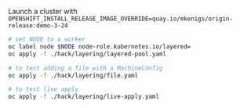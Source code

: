 Launch a cluster with `OPENSHIFT_INSTALL_RELEASE_IMAGE_OVERRIDE=quay.io/mkenigs/origin-release:demo-3-24`
```bash
# set NODE to a worker
oc label node $NODE node-role.kubernetes.io/layered=
oc apply -f ./hack/layering/layered-pool.yaml

# to test adding a file with a MachineConfig
oc apply -f ./hack/layering/file.yaml

# to test live apply
oc apply -f ./hack/layering/live-apply.yaml
```